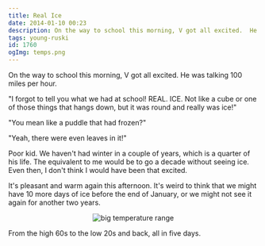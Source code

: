 ```yaml
---
title: Real Ice
date: 2014-01-10 00:23
description: On the way to school this morning, V got all excited.  He was talking 100 miles per hour.  "I forgot to tell you what we had at school!  REAL. ICE. Not like a cube or one of those things that hangs down, but it was round and really was ice!"
tags: young-ruski
id: 1760
ogImg: temps.png
---
```

On the way to school this morning, V got all excited.  He was talking 100 miles per hour.

"I forgot to tell you what we had at school!  REAL. ICE. Not like a cube or one of those things that hangs down, but it was round and really was ice!"

"You mean like a puddle that had frozen?"

"Yeah, there were even leaves in it!"

Poor kid.  We haven't had winter in a couple of years, which is a quarter of his life.  The equivalent to me would be to go a decade without seeing ice.  Even then, I don't think I would have been that excited.

It's pleasant and warm again this afternoon.  It's weird to think that we might have 10 more days of ice before the end of January, or we might not see it again for another two years.

<p style="margin-left: auto; margin-right: auto; text-align: center;"><img alt="big temperature range" src="/img/temps.png"/></p>
<p class="caption">From the high 60s to the low 20s and back, all in five days.</p>